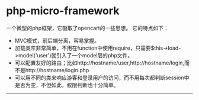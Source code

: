 # php-micro-framework
一个微型的php框架，它吸取了opencart的一些思想。
它的特点如下：
* MVC模式，前后端分离，容易掌握。
* 加载类库非常简单，不用在function中使用require，只需要$this->load->model('user')就引入了一个model层的php文件。
* 可以配置友好的路由；比如http://hostname/user,http://hostname/login,而不是http://hostname/login.php
* 可以用不同的类来响应游客和登录用户的访问，而不用每次都判断session中是否为空，不但如此，权限判断也十分简单。
****
